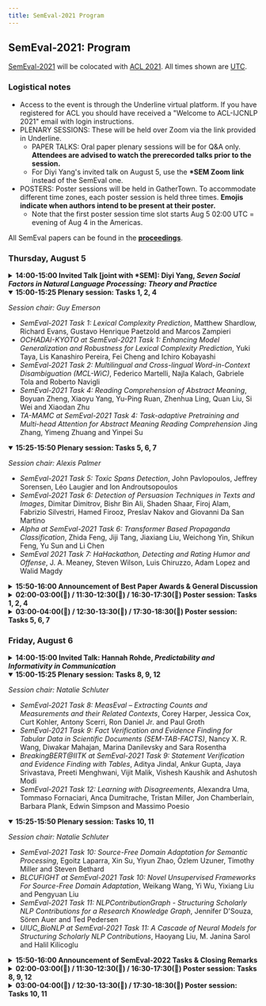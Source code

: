 ```yaml
---
title: SemEval-2021 Program
---
```


## SemEval-2021: Program

[SemEval-2021](https://semeval.github.io/SemEval2021/) will be colocated with [ACL 2021](https://2021.aclweb.org/). All times shown are [UTC](https://en.wikipedia.org/wiki/Coordinated_Universal_Time).

### Logistical notes

- Access to the event is through the Underline virtual platform. If you have registered for ACL you should have received a "Welcome to ACL-IJCNLP 2021" email with login instructions.
- PLENARY SESSIONS: These will be held over Zoom via the link provided in Underline.
  - PAPER TALKS: Oral paper plenary sessions will be for Q&A only. **Attendees are advised to watch the prerecorded talks prior to the session.**
  - For Diyi Yang's invited talk on August 5, use the __*SEM Zoom link__ instead of the SemEval one.
- POSTERS: Poster sessions will be held in GatherTown. To accommodate different time zones, each poster session is held three times. **Emojis indicate when authors intend to be present at their poster.**
  - Note that the first poster session time slot starts Aug 5 02:00 UTC = evening of Aug 4 in the Americas.

All SemEval papers can be found in the [__proceedings__](https://aclanthology.org/volumes/2021.semeval-1/).

### Thursday, August 5

<details><summary><strong>14:00-15:00 Invited Talk [joint with *SEM]: Diyi Yang, <em>Seven Social Factors in Natural Language Processing: Theory and Practice</em></strong></summary>

  *<u>Access via the \*SEM Zoom link</u>. Session Chair: Lun-Wei Ku*
  
  Recently, natural language processing (NLP) has had increasing success and produced extensive industrial applications. Despite being sufficient to enable these applications, current NLP systems often ignore the social part of language, e.g., who says it, in what context, for what goals. In this talk, we take a closer look at social factors in language via a new theory taxonomy, and its interplay with computational methods via two lines of work. The first one studies what makes language persuasive by introducing a semi-supervised method to leverage hierarchical structures in text to recognize persuasion strategies in good-faith requests. The second part demonstrates how various structures in conversations can be utilized to generate better summaries for everyday interaction. We conclude by discussing several open-ended questions towards how to build socially aware language technologies, with the hope of getting closer to the goal of human-like language understanding.

  Bio: Diyi Yang is an assistant professor in the School of Interactive Computing at Georgia Tech. She is broadly interested in Computational Social Science, and Natural Language Processing. Diyi received her PhD from the Language Technologies Institute at Carnegie Mellon University. Her work has been published at leading NLP/HCI conferences, and also resulted in multiple award nominations from EMNLP, ICWSM, SIGCHI and CSCW. She is named as a Forbes 30 under 30 in Science, a recipient of IEEE AI 10 to Watch, and has received faculty research awards from Amazon, Facebook, JPMorgan Chase, and Salesforce.
  
</details>

<details open><summary><strong>15:00-15:25 Plenary session: Tasks 1, 2, 4</strong></summary>

 *Session chair: Guy Emerson*
  
 - _SemEval-2021 Task 1: Lexical Complexity Prediction_, Matthew Shardlow, Richard Evans, Gustavo Henrique Paetzold and Marcos Zampieri
 - _OCHADAI-KYOTO at SemEval-2021 Task 1: Enhancing Model Generalization and Robustness for Lexical Complexity Prediction_, Yuki Taya, Lis Kanashiro Pereira, Fei Cheng and Ichiro Kobayashi
 - _SemEval-2021 Task 2: Multilingual and Cross-lingual Word-in-Context Disambiguation (MCL-WiC)_, Federico Martelli, Najla Kalach, Gabriele Tola and Roberto Navigli
 - _SemEval-2021 Task 4: Reading Comprehension of Abstract Meaning_, Boyuan Zheng, Xiaoyu Yang, Yu-Ping Ruan, Zhenhua Ling, Quan Liu, Si Wei and Xiaodan Zhu
 - _TA-MAMC at SemEval-2021 Task 4: Task-adaptive Pretraining and Multi-head Attention for Abstract Meaning Reading Comprehension_ Jing Zhang, Yimeng Zhuang and Yinpei Su

</details>

<details open><summary><strong>15:25-15:50 Plenary session: Tasks 5, 6, 7</strong></summary>

 *Session chair: Alexis Palmer*
  
 - _SemEval-2021 Task 5: Toxic Spans Detection_, John Pavlopoulos, Jeffrey Sorensen, Léo Laugier and Ion Androutsopoulos
 - _SemEval-2021 Task 6: Detection of Persuasion Techniques in Texts and Images_, Dimitar Dimitrov, Bishr Bin Ali, Shaden Shaar, Firoj Alam, Fabrizio Silvestri, Hamed Firooz, Preslav Nakov and Giovanni Da San Martino
 - _Alpha at SemEval-2021 Task 6: Transformer Based Propaganda Classification_, Zhida Feng, Jiji Tang, Jiaxiang Liu, Weichong Yin, Shikun Feng, Yu Sun and Li Chen
 - _SemEval 2021 Task 7: HaHackathon, Detecting and Rating Humor and Offense_, J. A. Meaney, Steven Wilson, Luis Chiruzzo, Adam Lopez and Walid Magdy

</details>

<details><summary><strong>15:50-16:00 Announcement of Best Paper Awards & General Discussion</strong></summary>
  
  *Session chair: Alexis Palmer*
  
  To be announced!
</details>

<details><summary><strong>02:00-03:00(🌻) / 11:30-12:30(🌳) / 16:30-17:30(🍄) Poster session: Tasks 1, 2, 4</strong></summary>

 - #56 _LangResearchLab NC at SemEval-2021 Task 1: Linguistic Feature Based Modelling for Lexical Complexity_, Raksha Agarwal and Niladri Chatterjee 🌻🌳
 - #67 _OCHADAI-KYOTO at SemEval-2021 Task 1: Enhancing Model Generalization and Robustness for Lexical Complexity Prediction_, Yuki Taya, Lis Kanashiro Pereira, Fei Cheng and Ichiro Kobayashi 🌻
 - #123 _Complex words identification using word-level features for SemEval-2020 Task 1_, Jenny Ortiz-Zambrano and Arturo Montejo-Ráez 🍄
 - #150 _TUDA-CCL at SemEval-2021 Task 1: Using Gradient-boosted Regression Tree Ensembles Trained on a Heterogeneous Feature Set for Predicting Lexical Complexity_, Sebastian Gombert and Sabine Bartsch 🌳🍄
 - #156 _JCT at SemEval-2021 Task 1: Context-aware Representation for Lexical Complexity Prediction_, Chaya Liebeskind, Otniel Elkayam and Shmuel Liebeskind 🌳🍄
 - #158 _cs60075_team2 at SemEval-2021 Task 1 : Lexical Complexity Prediction using Transformer-based Language Models pre-trained on various text corpora_, Abhilash Nandy, Sayantan Adak, Tanurima Halder and Sai Mahesh 🍄
 - #195 _IAPUCP at SemEval-2021 Task 1: Stacking Fine-Tuned Transformers is Almost All You Need for Lexical Complexity Prediction_, Kervy Rivas Rojas and Fernando Alva-Manchego 
 - #110 _Uppsala NLP at SemEval-2021 Task 2: Multilingual Language Models for Fine-tuning and Feature Extraction in Word-in-Context Disambiguation_, Huiling You, Xingran Zhu and Sara Stymne 🍄
 - #113 _SkoltechNLP at SemEval-2021 Task 2: Generating Cross-Lingual Training Data for the Word-in-Context Task_, Anton Razzhigaev, Nikolay Arefyev and Alexander Panchenko 
 - #191 _Zhestyatsky at SemEval-2021 Task 2: ReLU over Cosine Similarity for BERT Fine-tuning_, Boris Zhestiankin and Maria Ponomareva 🌳
 - #200 _SzegedAI at SemEval-2021 Task 2: Zero-shot Approach for Multilingual and Cross-lingual Word-in-Context Disambiguation_, Gábor Berend 🌳🍄
 - #66 _ReCAM@IITK at SemEval-2021 Task 4: BERT and ALBERT based Ensemble for Abstract Word Prediction_, Abhishek Mittal and Ashutosh Modi 🌳
 - #136 _ECNU_ICA_1 SemEval-2021 Task 4: Leveraging Knowledge-enhanced Graph Attention Networks for Reading Comprehension of Abstract Meaning_, Pingsheng Liu, Linlin Wang, Qian Zhao, Hao Chen, Yuxi Feng, Xin Lin and liang he 
 - #137 _LRG at SemEval-2021 Task 4: Improving Reading Comprehension with Abstract Words using Augmentation, Linguistic Features and Voting_, Abheesht Sharma, Harshit Pandey, Gunjan Chhablani, Yash Bhartia and Tirtharaj Dash 🌻🌳🍄
 - #165 _IIE-NLP-Eyas at SemEval-2021 Task 4: Enhancing PLM for ReCAM with Special Tokens, Re-Ranking, Siamese Encoders and Back Translation_, Yuqiang Xie, Luxi Xing, Wei Peng and Yue Hu 
 - #192 _TA-MAMC at SemEval-2021 Task 4: Task-adaptive Pretraining and Multi-head Attention for Abstract Meaning Reading Comprehension_, Jing Zhang, Yimeng Zhuang and Yinpei Su 🌻🍄
 - #207 _NLP-IIS@UT at SemEval-2021 Task 4: Machine Reading Comprehension using the Long Document Transformer_, Hossein Basafa, Sajad Movahedi, Ali Ebrahimi, Azadeh Shakery and Heshaam Faili 🌳

</details>

<details><summary><strong>03:00-04:00(🌻) / 12:30-13:30(🌳) / 17:30-18:30(🍄) Poster session: Tasks 5, 6, 7</strong></summary>

 - #18 _IITK@Detox at SemEval-2021 Task 5: Semi-Supervised Learning and Dice Loss for Toxic Spans Detection_, Archit Bansal, Abhay Kaushik and Ashutosh Modi 🌳
 - #37 _UniParma at SemEval-2021 Task 5: Toxic Spans Detection Using CharacterBERT and Bag-of-Words Model_, Akbar Karimi, Leonardo Rossi and Andrea Prati 🍄
 - #42 _UPB at SemEval-2021 Task 5: Virtual Adversarial Training for Toxic Spans Detection_, Andrei Paraschiv, Dumitru-Clementin Cercel and Mihai Dascalu 🌳
 - #45 _NLRG at SemEval-2021 Task 5: Toxic Spans Detection Leveraging BERT-based Token Classification and Span Prediction Techniques_, Gunjan Chhablani, Abheesht Sharma, Harshit Pandey, Yash Bhartia and Shan Suthaharan 🌻🌳🍄
 - #85 _UoB at SemEval-2021 Task 5: Extending Pre-Trained Language Models to Include Task and Domain-Specific Information for Toxic Span Prediction_, Erik Yan and Harish Tayyar Madabushi 🌳
 - #90 _Cisco at SemEval-2021 Task 5: What’s Toxic?: Leveraging Transformers for Multiple Toxic Span Extraction from Online Comments_, Sreyan Ghosh and Sonal Kumar 
 - #175 _MedAI at SemEval-2021 Task 5: Start-to-end Tagging Framework for Toxic Spans Detection_, Zhen Wang, Hongjie Fan and Junfei Liu 
 - #210 _HamiltonDinggg at SemEval-2021 Task 5: Investigating Toxic Span Detection using RoBERTa Pre-training_, Huiyang Ding and David Jurgens 🌳
 - #101 _Alpha at SemEval-2021 Task 6: Transformer Based Propaganda Classification_, Zhida Feng, Jiji Tang, Jiaxiang Liu, Weichong Yin, Shikun Feng, Yu Sun and Li Chen 🍄
 - #157 _WVOQ at SemEval-2021 Task 6: BART for Span Detection and Classification_, Cees Roele 🌳🍄
 - #55 _HumorHunter at SemEval-2021 Task 7: Humor and Offense Recognition with Disentangled Attention_, Yubo Xie, Junze Li and Pearl Pu 🍄
 - #92 _Grenzlinie at SemEval-2021 Task 7: Detecting and Rating Humor and Offense_, Renyuan Liu and Xiaobing Zhou 
 - #118 _abcbpc at SemEval-2021 Task 7: ERNIE-based Multi-task Model for Detecting and Rating Humor and Offense_, Chao Pang, Xiaoran Fan, Weiyue Su, Xuyi Chen, Shuohuan Wang, Jiaxiang Liu, Xuan Ouyang, Shikun Feng and Yu Sun 🌻
 - #129 _Humor@IITK at SemEval-2021 Task 7: Large Language Models for Quantifying Humor and Offensiveness_, Aishwarya Gupta, Avik Pal, Bholeshwar Khurana, Lakshay Tyagi and Ashutosh Modi 🌳
 - #201 _RoMa at SemEval-2021 Task 7: A Transformer-based Approach for Detecting and Rating Humor and Offense_, Roberto Labadie, Mariano Jason Rodriguez, Reynier Ortega and Paolo Rosso 🌳

</details>

### Friday, August 6

<details><summary><strong>14:00-15:00 Invited Talk: Hannah Rohde, <em>Predictability and Informativity in Communication</em></strong></summary>
  
  *Session chair: Nathan Schneider*

  This talk brings a psycholinguistic perspective to the questions of what makes a 'good' sentence for a speaker (or NLG system) to produce and what makes a 'good' inference about the world for a listener (or NLU system) to draw from the sentences they encounter.   I consider the link between real-world predictability and text likelihood – do the things that speakers choose to say about the world provide a transparent mapping to how the world really is?  This talk will introduce experimental evidence that comprehenders expect speakers to mention newsworthy content (namely content that is not highly predictable from world knowledge). For example, comprehenders who are asked to guess what a speaker is going to say next will infer from the mention of the word 'yellow' that the speaker is unlikely to be talking about something prototypically yellow (they anticipate that the speaker is talking about a shirt instead of a banana) and, more generally, they will guess that a sentence contains content that deviates from their real-world priors (they anticipate a description of a newsworthy situation with properties that are rare in the real world).   Such findings have implications for the way we use text to infer meaningful facts about the world and the way we evaluate the felicity and sensibility of a text.

  Bio: Hannah Rohde is a Reader in Linguistics & English Language at the University of Edinburgh. She works in experimental pragmatics, using psycholinguistic techniques to investigate questions in areas such as pronoun interpretation, referring expression generation, implicature, presupposition, deception, and the establishment of discourse coherence.  Her undergraduate degree was in Computer Science and Linguistics from Brown University, followed by a PhD in Linguistics at the University of California San Diego and postdoctoral fellowships at Northwestern and Stanford. She has helped organise the EU-wide "TextLink: Structuring discourse in multilingual Europe" COST Action network and is a recipient of the Philip Leverhulme Prize in Languages and Literatures.  Her dream is to one day experience in-person conferences again – to indulge in standing around in overcrowded corridors, talking to interesting people over conference coffee and biscuits!

</details>

<details open><summary><strong>15:00-15:25 Plenary session: Tasks 8, 9, 12</strong></summary>

   *Session chair: Natalie Schluter*
  
 - _SemEval-2021 Task 8: MeasEval – Extracting Counts and Measurements and their Related Contexts_, Corey Harper, Jessica Cox, Curt Kohler, Antony Scerri, Ron Daniel Jr. and Paul Groth
 - _SemEval-2021 Task 9: Fact Verification and Evidence Finding for Tabular Data in Scientific Documents (SEM-TAB-FACTS)_, Nancy X. R. Wang, Diwakar Mahajan, Marina Danilevsky and Sara Rosentha
 - _BreakingBERT@IITK at SemEval-2021 Task 9: Statement Verification and Evidence Finding with Tables_, Aditya Jindal, Ankur Gupta, Jaya Srivastava, Preeti Menghwani, Vijit Malik, Vishesh Kaushik and Ashutosh Modi
 - _SemEval-2021 Task 12: Learning with Disagreements_, Alexandra Uma, Tommaso Fornaciari, Anca Dumitrache, Tristan Miller, Jon Chamberlain, Barbara Plank, Edwin Simpson and Massimo Poesio

</details>

<details open><summary><strong>15:25-15:50 Plenary session: Tasks 10, 11</strong></summary>
  
   *Session chair: Natalie Schluter*

 - _SemEval-2021 Task 10: Source-Free Domain Adaptation for Semantic Processing_, Egoitz Laparra, Xin Su, Yiyun Zhao, Özlem Uzuner, Timothy Miller and Steven Bethard
 - _BLCUFIGHT at SemEval-2021 Task 10: Novel Unsupervised Frameworks For Source-Free Domain Adaptation_, Weikang Wang, Yi Wu, Yixiang Liu and Pengyuan Liu
 - _SemEval-2021 Task 11: NLPContributionGraph - Structuring Scholarly NLP Contributions for a Research Knowledge Graph_, Jennifer D'Souza, Sören Auer and Ted Pedersen
 - _UIUC_BioNLP at SemEval-2021 Task 11: A Cascade of Neural Models for Structuring Scholarly NLP Contributions_, Haoyang Liu, M. Janina Sarol and Halil Kilicoglu

</details>

<details><summary><strong>15:50-16:00 Announcement of SemEval-2022 Tasks & Closing Remarks</strong></summary>
  
   *Session chair: Nathan Schneider*
  
  To be announced!
</details>

<details><summary><strong>02:00-03:00(🌻) / 11:30-12:30(🌳) / 16:30-17:30(🍄) Poster session: Tasks 8, 9, 12</strong></summary>

 - #115 _KGP at SemEval-2021 Task 8: Leveraging Multi-Staged Language Models for Extracting Measurements, their Attributes and Relations_, Neel Karia, Ayush Kaushal and Faraaz Mallick 🌳🍄
 - #154 _DPR at SemEval-2021 Task 8: Dynamic Path Reasoning for Measurement Relation Extraction_, Amir Pouran Ben Veyseh, Franck Dernoncourt and Thien Huu Nguyen 🌳
 - #171 _CLaC-np at SemEval-2021 Task 8: Dependency DGCNN_, Nihatha Lathiff, Pavel Khloponin and Sabine Bergler 🌳🍄
 - #174 _CLaC-BP at SemEval-2021 Task 8: SciBERT Plus Rules for MeasEval_, Benjamin Therien, Parsa Bagherzadeh and Sabine Bergler 🌳🍄
 - #63 _BreakingBERT@IITK at SemEval-2021 Task 9: Statement Verification and Evidence Finding with Tables_, Aditya Jindal, Ankur Gupta, Jaya Srivastava, Preeti Menghwani, Vijit Malik, Vishesh Kaushik and Ashutosh Modi 🌻🍄
 - #104 _THiFly_Queens at SemEval-2021 Task 9: Two-stage Statement Verification with Adaptive Ensembling and Slot-based Operation_, Yuxuan Zhou, Kaiyin Zhou, Xien Liu, Ji Wu and Xiaodan Zhu 🌻
 - #112 _TAPAS at SemEval-2021 Task 9: Reasoning over tables with intermediate pre-training_, Thomas Müller, Julian Eisenschlos and Syrine Krichene 🌳
 - #199 _BOUN at SemEval-2021 Task 9: Text Augmentation Techniques for Fact Verification in Tabular Data_, Abdullatif Köksal, Yusuf Yüksel, Bekir Yıldırım and Arzucan Özgür 🌳🍄

</details>

<details><summary><strong>03:00-04:00(🌻) / 12:30-13:30(🌳) / 17:30-18:30(🍄) Poster session: Tasks 10, 11</strong></summary>

 - #93 _IITK at SemEval-2021 Task 10: Source-Free Unsupervised Domain Adaptation using Class Prototypes_, Harshit Kumar, Jinang Shah, Nidhi Hegde, Priyanshu Gupta, Vaibhav Jindal and Ashutosh Modi 🌳
 - #105 _PTST-UoM at SemEval-2021 Task 10: Parsimonious Transfer for Sequence Tagging_, Kemal Kurniawan, Lea Frermann, Philip Schulz and Trevor Cohn 🌻🌳
 - #106 _BLCUFIGHT at SemEval-2021 Task 10: Novel Unsupervised Frameworks For Source-Free Domain Adaptation_, Weikang Wang, Yi Wu, Yixiang Liu and pengyuan liu 
 - #125 _Self-Adapter at SemEval-2021 Task 10: Entropy-based Pseudo-Labeler for Source-free Domain Adaptation_, Sangwon Yoon, Yanghoon Kim and Kyomin Jung 🌻🌳🍄
 - #151 _The University of Arizona at SemEval-2021 Task 10: Applying Self-training, Active Learning and Data Augmentation to Source-free Domain Adaptation_, Xin Su, Yiyun Zhao and Steven Bethard 🌻🍄
 - #49 _KnowGraph@IITK at SemEval-2021 Task 11: Building Knowledge Graph for NLP Research_, Shashank Shailabh, Sajal Chaurasia and Ashutosh Modi 🌻🌳🍄
 - #95 _YNU-HPCC at SemEval-2021 Task 11: Using a BERT Model to Extract Contributions from NLP Scholarly Articles_, Xinge Ma, Jin Wang and Xuejie Zhang 🌻🍄
 - #103 _ITNLP at SemEval-2021 Task 11: Boosting BERT with Sampling and Adversarial Training for Knowledge Extraction_, Genyu Zhang, Yu Su, Changhong He, Lei Lin, Chengjie Sun and Lili Shan 🌻
 - #172 _UIUC_BioNLP at SemEval-2021 Task 11: A Cascade of Neural Models for Structuring Scholarly NLP Contributions_, Haoyang Liu, M. Janina Sarol and Halil Kilicoglu 🌳🍄
 - #185 _Duluth at SemEval-2021 Task 11: Applying DeBERTa to Contributing Sentence Selection and Dependency Parsing for Entity Extraction_, Anna Martin and Ted Pedersen 🌳
 - #197 _INNOVATORS at SemEval-2021 Task-11: A Dependency Parsing and BERT-based model for Extracting Contribution Knowledge from Scientific Papers_, Hardik Arora, Tirthankar Ghosal, Sandeep Kumar, Suraj Patwal and Phil Gooch 🌻🍄

</details>
